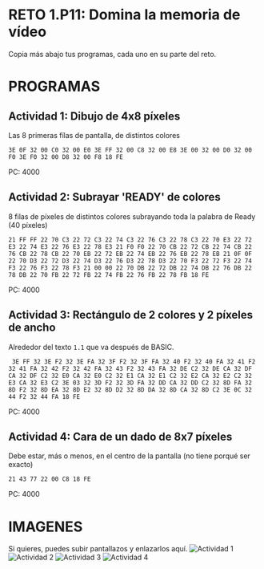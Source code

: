 # RETO 1.P11: Domina la memoria de vídeo
Copia más abajo tus programas, cada uno en su parte del reto.

# PROGRAMAS

## Actividad 1: Dibujo de 4x8 píxeles
Las 8 primeras fílas de pantalla, de distintos colores
```
3E 0F 32 00 C0 32 00 E0 3E FF 32 00 C8 32 00 E8 3E 00 32 00 D0 32 00 F0 3E F0 32 00 D8 32 00 F8 18 FE

```
PC: 4000

## Actividad 2: Subrayar 'READY' de colores
8 filas de píxeles de distintos colores subrayando toda la palabra de Ready (40 píxeles)
```
21 FF FF 22 70 C3 22 72 C3 22 74 C3 22 76 C3 22 78 C3 22 70 E3 22 72 E3 22 74 E3 22 76 E3 22 78 E3 21 F0 F0 22 70 CB 22 72 CB 22 74 CB 22 76 CB 22 78 CB 22 70 EB 22 72 EB 22 74 EB 22 76 EB 22 78 EB 21 0F 0F 22 70 D3 22 72 D3 22 74 D3 22 76 D3 22 78 D3 22 70 F3 22 72 F3 22 74 F3 22 76 F3 22 78 F3 21 00 00 22 70 DB 22 72 DB 22 74 DB 22 76 DB 22 78 DB 22 70 FB 22 72 FB 22 74 FB 22 76 FB 22 78 FB 18 FE
```
PC: 4000

## Actividad 3: Rectángulo de 2 colores y 2 píxeles de ancho
Alrededor del texto `1.1` que va después de BASIC.
```
 3E FF 32 3E F2 32 3E FA 32 3F F2 32 3F FA 32 40 F2 32 40 FA 32 41 F2 32 41 FA 32 42 F2 32 42 FA 32 43 F2 32 43 FA 32 DE C2 32 DE CA 32 DF CA 32 DF C2 32 E0 CA 32 E0 C2 32 E1 CA 32 E1 C2 32 E2 CA 32 E2 C2 32 E3 CA 32 E3 C2 3E 03 32 3D F2 32 3D FA 32 DD CA 32 DD C2 32 8D FA 32 8D F2 32 8D EA 32 8D E2 32 8D D2 32 8D DA 32 8D CA 32 8D C2 3E 0C 32 44 F2 32 44 FA 18 FE
```
PC: 4000

## Actividad 4: Cara de un dado de 8x7 píxeles
Debe estar, más o menos, en el centro de la pantalla (no tiene porqué ser exacto)
```
21 43 77 22 00 C8 18 FE
```
PC: 4000

# IMAGENES
Si quieres, puedes subir pantallazos y enlazarlos aquí.
![Actividad 1](/tuimagen1.png)
![Actividad 2](/tuimagen2.png)
![Actividad 3](/tuimagen3.png)
![Actividad 4](/tuimagen4.png)

